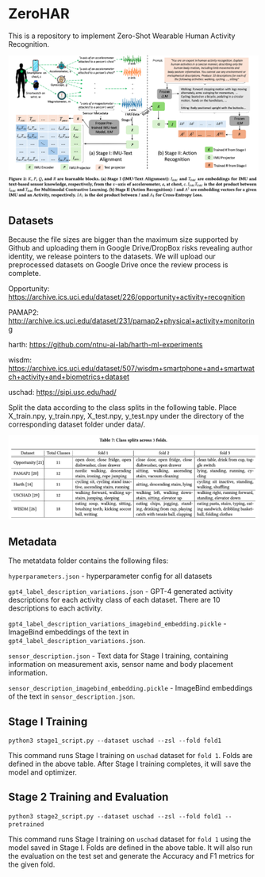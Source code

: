 # ZeroHAR
This is a repository to implement Zero-Shot Wearable Human Activity Recognition.

![alt text](https://github.com/ranakroychowdhury/ZeroHAR/blob/0be478d0c47ed30352426e83ad34c73735d4bd1f/setup.png)



## Datasets
Because the file sizes are bigger than the maximum size supported by Github and uploading them in Google Drive/DropBox risks revealing author identity, we release pointers to the datasets. We will upload our preprocessed datasets on Google Drive once the review process is complete.

Opportunity: https://archive.ics.uci.edu/dataset/226/opportunity+activity+recognition

PAMAP2: http://archive.ics.uci.edu/dataset/231/pamap2+physical+activity+monitoring

harth: https://github.com/ntnu-ai-lab/harth-ml-experiments

wisdm: https://archive.ics.uci.edu/dataset/507/wisdm+smartphone+and+smartwatch+activity+and+biometrics+dataset

uschad: https://sipi.usc.edu/had/

Split the data according to the class splits in the following table. Place X_train.npy, y_train.npy, X_test.npy, y_test.npy under the directory of the corresponding dataset folder under data/.

![alt text](https://github.com/ranakroychowdhury/ZeroHAR/blob/0be478d0c47ed30352426e83ad34c73735d4bd1f/class_splits.png)



## Metadata

The metatdata folder contains the following files:

`hyperparameters.json` - hyperparameter config for all datasets

`gpt4_label_description_variations.json` - GPT-4 generated activity descriptions for each activity class of each dataset. There are 10 descriptions to each activity.

`gpt4_label_description_variations_imagebind_embedding.pickle` - ImageBind embeddings of the text in `gpt4_label_description_variations.json`.

`sensor_description.json` - Text data for Stage I training, containing information on measurement axis, sensor name and body placement information.

`sensor_description_imagebind_embedding.pickle` - ImageBind embeddings of the text in `sensor_description.json`.



## Stage I Training

```
python3 stage1_script.py --dataset uschad --zsl --fold fold1
```

This command runs Stage I training on `uschad` dataset for `fold 1`. Folds are defined in the above table. After Stage I training completes, it will save the model and optimizer.



## Stage 2 Training and Evaluation

```
python3 stage2_script.py --dataset uschad --zsl --fold fold1 --pretrained
```

This command runs Stage I training on `uschad` dataset for `fold 1` using the model saved in Stage I. Folds are defined in the above table. It will also run the evaluation on the test set and generate the Accuracy and F1 metrics for the given fold.


